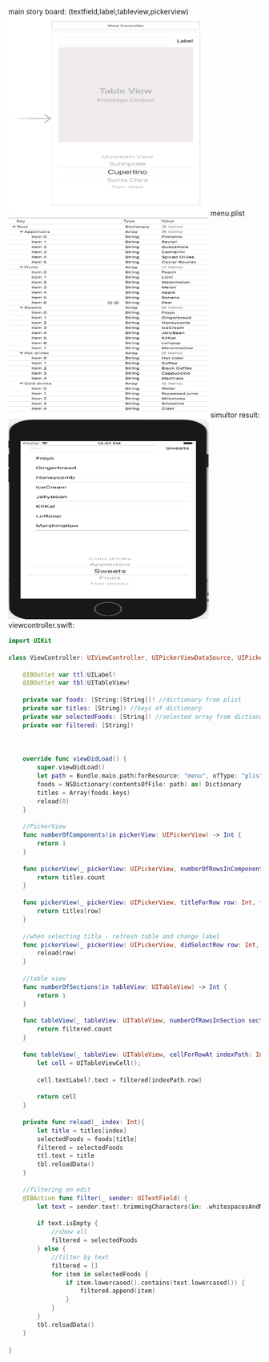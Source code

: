 main story board:
(textfield,label,tableview,pickerview)
 <img src="https://github.com/zoharIOS/HackerU/blob/master/Pck_Tbl/Pck_Tbl/picker.jpg"  width="400" height="400" />
menu.plist
<img src="https://github.com/zoharIOS/HackerU/blob/master/Pck_Tbl/Pck_Tbl/menu%20plist.PNG"  width="400" height="400" />
simultor result:
<img src="https://github.com/zoharIOS/HackerU/blob/master/Pck_Tbl/Pck_Tbl/simulator%20picker.PNG"  width="400" height="400" />
viewcontroller.swift:
```swift
import UIKit

class ViewController: UIViewController, UIPickerViewDataSource, UIPickerViewDelegate, UITableViewDataSource {

    @IBOutlet var ttl:UILabel!
    @IBOutlet var tbl:UITableView!
    
    private var foods: [String:[String]]! //dictionary from plist
    private var titles: [String]! //keys of dictionary
    private var selectedFoods: [String]! //selected array from dictionary
    private var filtered: [String]!
    
    
    
    override func viewDidLoad() {
        super.viewDidLoad()
        let path = Bundle.main.path(forResource: "menu", ofType: "plist")!
        foods = NSDictionary(contentsOfFile: path) as! Dictionary
        titles = Array(foods.keys)
        reload(0)
    }
    
    //PickerView
    func numberOfComponents(in pickerView: UIPickerView) -> Int {
        return 1
    }
    
    func pickerView(_ pickerView: UIPickerView, numberOfRowsInComponent component: Int) -> Int {
        return titles.count
    }
    
    func pickerView(_ pickerView: UIPickerView, titleForRow row: Int, forComponent component: Int) -> String? {
        return titles[row]
    }
    
    //when selecting title - refresh table and change label
    func pickerView(_ pickerView: UIPickerView, didSelectRow row: Int, inComponent component: Int) {
        reload(row)
    }
    
    //table view
    func numberOfSections(in tableView: UITableView) -> Int {
        return 1
    }
    
    func tableView(_ tableView: UITableView, numberOfRowsInSection section: Int) -> Int {
        return filtered.count
    }
    
    func tableView(_ tableView: UITableView, cellForRowAt indexPath: IndexPath) -> UITableViewCell {
        let cell = UITableViewCell();
        
        cell.textLabel?.text = filtered[indexPath.row]
        
        return cell
    }
    
    private func reload(_ index: Int){
        let title = titles[index]
        selectedFoods = foods[title]
        filtered = selectedFoods
        ttl.text = title
        tbl.reloadData()
    }
    
    //filtering on edit
    @IBAction func filter(_ sender: UITextField) {
        let text = sender.text!.trimmingCharacters(in: .whitespacesAndNewlines)
        
        if text.isEmpty {
            //show all
            filtered = selectedFoods
        } else {
            //filter by text
            filtered = []
            for item in selectedFoods {
                if item.lowercased().contains(text.lowercased()) {
                    filtered.append(item)
                }
            }
        }
        tbl.reloadData()
    }
    
}
```
